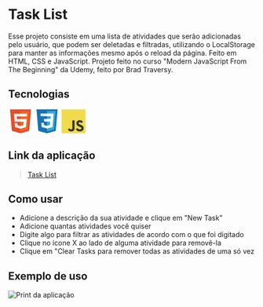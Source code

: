 # Task List

Esse projeto consiste em uma lista de atividades que serão adicionadas pelo usuário, que podem ser deletadas e filtradas, utilizando o LocalStorage para manter as informações mesmo após o reload da página. Feito em HTML, CSS e JavaScript. Projeto feito no curso "Modern JavaScript From The Beginning" da Udemy, feito por Brad Traversy. 

## Tecnologias

[<img src="https://raw.githubusercontent.com/devicons/devicon/master/icons/html5/html5-original.svg" width="50">](https://www.w3schools.com/html/)
[<img src="https://raw.githubusercontent.com/devicons/devicon/master/icons/css3/css3-original.svg" width="50">](https://www.w3schools.com/css/)
[<img src="https://raw.githubusercontent.com/devicons/devicon/master/icons/javascript/javascript-original.svg" width="50">](https://www.javascript.com/)

## Link da aplicação
> <a href="crisnzx.github.io/cursojs-tasklist/" target="_blank" >Task List</a>

## Como usar

- Adicione a descrição da sua atividade e clique em "New Task"
- Adicione quantas atividades você quiser
- Digite algo para filtrar as atividades de acordo com o que foi digitado
- Clique no ícone X ao lado de alguma atividade para removê-la
- Clique em "Clear Tasks para remover todas as atividades de uma só vez

## Exemplo de uso

<img src="https://i.imgur.com/BSTFxhP.png" alt="Print da aplicação" >
